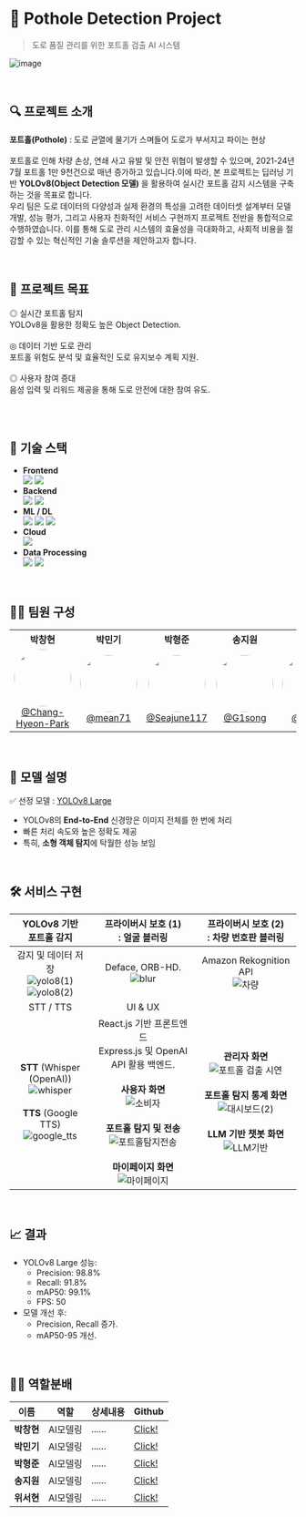 # 📸 Pothole Detection Project

> 도로 품질 관리를 위한 포트홀 검출 AI 시스템

![image](https://github.com/user-attachments/assets/4b4d3b61-62e1-4bb7-b682-cb5c59faa411)

<br>

## 🔍 프로젝트 소개
**포트홀(Pothole)** : 도로 균열에 물기가 스며들어 도로가 부서지고 파이는 현상 <br><br>
포트홀로 인해 차량 손상, 연쇄 사고 유발 및 안전 위협이 발생할 수 있으며, 2021-24년 7월 포트홀 1만 9천건으로 매년 증가하고 있습니다.이에 따라, 본 프로젝트는 딥러닝 기반 **YOLOv8(Object Detection 모델)** 을 활용하여 실시간 포트홀 감지 시스템을 구축하는 것을 목표로 합니다.  
우리 팀은 도로 데이터의 다양성과 실제 환경의 특성을 고려한 데이터셋 설계부터 모델 개발, 성능 평가, 그리고 사용자 친화적인 서비스 구현까지 프로젝트 전반을 통합적으로 수행하였습니다.
이를 통해 도로 관리 시스템의 효율성을 극대화하고, 사회적 비용을 절감할 수 있는 혁신적인 기술 솔루션을 제안하고자 합니다.  

<br>

## 🎯 프로젝트 목표
◎ 실시간 포트홀 탐지<br>YOLOv8을 활용한 정확도 높은 Object Detection.<br><br>
◎ 데이터 기반 도로 관리<br>포트홀 위험도 분석 및 효율적인 도로 유지보수 계획 지원.<br><br>
◎ 사용자 참여 증대<br>음성 입력 및 리워드 제공을 통해 도로 안전에 대한 참여 유도.<br><br>

<br>

## 🔧 기술 스택
 - **Frontend**<br>
   <img src="https://img.shields.io/badge/react-61DAFB?style=for-the-badge&logo=react&logoColor=white">
   <img src="https://img.shields.io/badge/Axios-5A29E4?style=for-the-badge&logo=Axios&logoColor=white">
 - **Backend**<br>
   <img src="https://img.shields.io/badge/express-FF4747?style=for-the-badge&logo=express&logoColor=white">
   <img src="https://img.shields.io/badge/openAI API-412991?style=for-the-badge&logo=openai&logoColor=white">
 - **ML / DL**<br>
   <img src="https://img.shields.io/badge/YOLOv8-5C3EE8?style=for-the-badge&logo=YOLOv8&logoColor=white">
   <img src="https://img.shields.io/badge/Whisper-6332F6?style=for-the-badge&logo=Whisper&logoColor=white">
   <img src="https://img.shields.io/badge/GTTS-4285F4?style=for-the-badge&logo=google&logoColor=white">
 - **Cloud**<br>
   <img src="https://img.shields.io/badge/AWS Rekognition-FF9900?style=for-the-badge&logo=AWS Rekognition&logoColor=black">
 - **Data Processing** <br>
   <img src="https://img.shields.io/badge/Pandas-150458?style=for-the-badge&logo=pandas&logoColor=white">
   <img src="https://img.shields.io/badge/numpy-013243?style=for-the-badge&logo=numpy&logoColor=white">

<br>

## 👨‍💻 팀원 구성
<table> 
 <tr> 
  <th>박창현</th>
  <th>박민기</th> 
  <th>박형준</th> 
  <th>송지원</th> 
  <th>위서현</th> 
 </tr> 
 <tr> 
  <td align="center"> 
   <img src="https://github.com/user-attachments/assets/55a3b48f-c5cb-41f3-9c08-6ae69a02c54c" width="100" height="100" style="border-radius: 50%;"><br> 
   <a href="https://github.com/Chang-Hyeon-Park">@Chang-Hyeon-Park</a> 
  </td> 
  <td align="center"> 
   <img src="https://github.com/user-attachments/assets/32926237-78f1-4146-8eb9-73c38b6ddfd2" width="100" height="100" style="border-radius: 50%;"><br> 
   <a href="https://github.com/mean71">@mean71</a> 
  </td> 
  <td align="center"> 
   <img src="https://github.com/user-attachments/assets/5f483fa6-a925-4de8-bf1a-19e8d2d8e3c4" width="100" height="100" style="border-radius: 50%;"><br> 
   <a href="https://github.com/Seajune117">@Seajune117</a> 
  </td> 
  <td align="center"> 
   <img src="https://via.placeholder.com/150" width="100" height="100" style="border-radius: 50%;"><br> 
   <a href="https://github.com/G1song">@G1song</a> 
  </td> 
  <td align="center"> 
   <img src="https://via.placeholder.com/150" width="100" height="100" style="border-radius: 50%;"><br> 
   <a href="https://github.com/soi222">@soi222</a> 
  </td> 
 </tr> 
</table>

<br>

## 🧠 모델 설명
✅ 선정 모델 : [YOLOv8 Large](https://docs.ultralytics.com/ko/models/yolov8/)
 - YOLOv8의 **End-to-End** 신경망은 이미지 전체를 한 번에 처리
 - 빠른 처리 속도와 높은 정확도 제공
 - 특히, **소형 객체 탐지**에 탁월한 성능 보임

<br>

## 🛠 서비스 구현   
|YOLOv8 기반<br>포트홀 감지| 프라이버시 보호 (1) <br>: 얼굴 블러링 | 프라이버시 보호 (2) <br>: 차량 번호판 블러링|
|:---:|:---:|:---:|
|감지 및 데이터 저장<br>![yolo8(1)](https://github.com/user-attachments/assets/efe70d2b-011e-4f75-b6ab-fd1f5ddd6767) <br> ![yolo8(2)](https://github.com/user-attachments/assets/2cb85b7c-a992-471e-b030-f0eb3ac9dd3d)|Deface, ORB-HD.<br>![blur](https://github.com/user-attachments/assets/729463b0-9bd8-4a8b-86c2-a5822e52667b)|Amazon Rekognition API<br>![차량](https://github.com/user-attachments/assets/b6726cd9-5afc-46dc-8f04-f38f1b39f724)|
|STT / TTS| UI & UX||
|**STT** (Whisper (OpenAI))<br>![whisper](https://github.com/user-attachments/assets/b675091d-b7e4-45db-b376-6dbb88bde092) <br><br> **TTS** (Google TTS)<br>![google_tts](https://github.com/user-attachments/assets/5ef3c566-9333-44d0-a8c5-656a139c1bd7)|React.js 기반 프론트엔드<br>Express.js 및 OpenAI API 활용 백엔드. <br><br> **사용자 화면** <br>![소비자](https://github.com/user-attachments/assets/d336f8ce-0ed2-44bc-ab38-329916981200) <br><br> **포트홀 탐지 및 전송** ![포트홀탐지전송](https://github.com/user-attachments/assets/0bd8696b-8e9f-4aaf-a2ce-07962215791c) <br><br> **마이페이지 화면** ![마이페이지](https://github.com/user-attachments/assets/00cef2ae-a6fc-488c-9240-2357dbf6ae64)|**관리자 화면** <br>![포트홀 검출 시연](https://github.com/user-attachments/assets/0b33c121-430e-4223-bd4c-a832c641b729) <br><br> **포트홀 탐지 통계 화면** ![대시보드(2)](https://github.com/user-attachments/assets/a427d32c-18c2-4d04-82ac-b0ee39803202) <br><br> **LLM 기반 챗봇 화면** <br> ![LLM기반](https://github.com/user-attachments/assets/0d74d8ff-a655-46ea-89ac-101ae7282263) |

<br>

## 📈 결과
 - YOLOv8 Large 성능:
   - Precision: 98.8%
   - Recall: 91.8%
   - mAP50: 99.1%
   - FPS: 50
 - 모델 개선 후:
   - Precision, Recall 증가.
   - mAP50-95 개선.

<br>


## 👨‍💻 역할분배
|이름|역할|상세내용|Github|
|--|--|--|--|
|**박창현**|AI모델링|......|[Click!](https://github.com/Chang-Hyeon-Park)|
|**박민기**|AI모델링|......|[Click!](https://github.com/mean71)|
|**박형준**|AI모델링|......|[Click!](https://github.com/Seajune117)|
|**송지원**|AI모델링|......|[Click!](https://github.com/G1song)|
|**위서현**|AI모델링|......|[Click!](https://github.com/soi222)|
